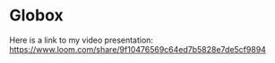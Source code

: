 # Globox

Here is a link to my video presentation: https://www.loom.com/share/9f10476569c64ed7b5828e7de5cf9894
